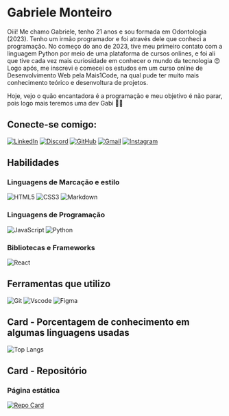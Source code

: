 # Gabriele Monteiro
Oiii! Me chamo Gabriele, tenho 21 anos e sou formada em Odontologia (2023). Tenho um irmão programador e foi através dele que conheci a programação. No começo do ano de 2023, tive meu primeiro contato com a linguagem Python por meio de uma plataforma de cursos onlines, e foi ali que tive cada vez mais curiosidade em conhecer o mundo da tecnologia 😍 Logo após, me inscrevi e comecei os estudos em um curso online de Desenvolvimento Web pela Mais1Code, na qual pude ter muito mais conhecimento teórico e desenvoltura de projetos. 

Hoje, vejo o quão encantadora é a programação e meu objetivo é não parar, pois logo mais teremos uma dev Gabi 🤗💕

## Conecte-se comigo:
[![LinkedIn](https://img.shields.io/badge/LinkedIn-%23E4405F?style=for-the-badge&logo=linkedin&logoColor=white)](https://www.linkedin.com/in/gabrielesilv/) [![Discord](https://img.shields.io/badge/Discord-%23E4405F?style=for-the-badge&logo=discord&logoColor=white)](https://discord.com/channels/@llizp) [![GitHub](https://img.shields.io/badge/GitHub-%23E4405F?style=for-the-badge&logo=github&logoColor=white)](https://github.com/gabrielesilv) [![Gmail](https://img.shields.io/badge/Gmail-%23E4405F?style=for-the-badge&logo=gmail&logoColor=white)](mailto:gabimonteiro2012@gmail.com) [![Instagram](https://img.shields.io/badge/-Instagram-%23E4405F?style=for-the-badge&logo=instagram&logoColor=white)](https://www.instagram.com/gmonteirot/)

## Habilidades
### Linguagens de Marcação e estilo
![HTML5](https://img.shields.io/badge/HTML5-E34F26?style=for-the-badge&logo=html5&logoColor=white) ![CSS3](https://img.shields.io/badge/CSS3-1572B6?style=for-the-badge&logo=css3&logoColor=white) ![Markdown](https://img.shields.io/badge/Markdown-000?style=for-the-badge&logo=markdown)

### Linguagens de Programação
![JavaScript](https://img.shields.io/badge/JavaScript-F7DF1E?style=for-the-badge&logo=javascript&logoColor=black) ![Python](https://img.shields.io/badge/python-3670A0?style=for-the-badge&logo=python&logoColor=ffdd54)

### Bibliotecas e Frameworks
![React](https://img.shields.io/badge/React-20232A?style=for-the-badge&logo=react&logoColor=61DAFB)

## Ferramentas que utilizo
![Git](https://img.shields.io/badge/GIT-E44C30?style=for-the-badge&logo=git&logoColor=white) ![Vscode](https://img.shields.io/badge/Vscode-007ACC?style=for-the-badge&logo=visual-studio-code&logoColor=white) ![Figma](https://img.shields.io/badge/Figma-696969?style=for-the-badge&logo=figma&logoColor=figma)

## Card - Porcentagem de conhecimento em algumas linguagens usadas
![Top Langs](https://github-readme-stats-git-masterrstaa-rickstaa.vercel.app/api/top-langs/?username=gabrielesilv&bg_color=000&border_color=30A3DC&title_color=30A3DC&text_color=FFF)

## Card - Repositório
### Página estática
[![Repo Card](https://github-readme-stats.vercel.app/api/pin/?username=gabrielesilv&repo=projeto-pagina-estatica&bg_color=000&border_color=30A3DC&show_icons=true&icon_color=30A3DC&title_color=30A3DC&text_color=FFF)](https://github.com/gabrielesilv/projeto-pagina-estatica)